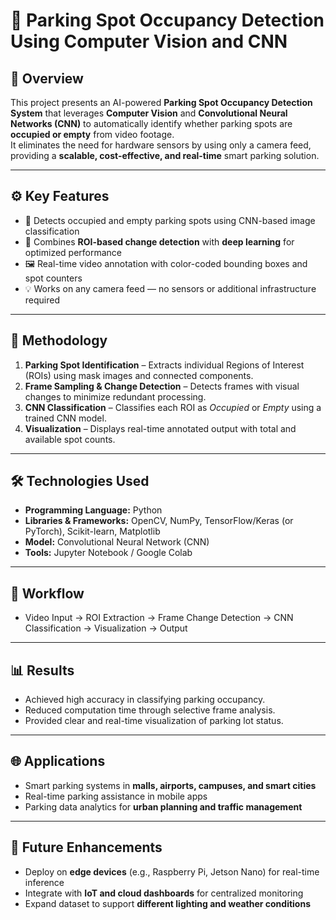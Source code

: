 # 🚗 Parking Spot Occupancy Detection Using Computer Vision and CNN

## 📘 Overview
This project presents an AI-powered **Parking Spot Occupancy Detection System** that leverages **Computer Vision** and **Convolutional Neural Networks (CNN)** to automatically identify whether parking spots are **occupied or empty** from video footage.  
It eliminates the need for hardware sensors by using only a camera feed, providing a **scalable, cost-effective, and real-time** smart parking solution.

---

## ⚙️ Key Features
- 🎯 Detects occupied and empty parking spots using CNN-based image classification  
- 🧠 Combines **ROI-based change detection** with **deep learning** for optimized performance  
- 🖼️ Real-time video annotation with color-coded bounding boxes and spot counters  
- 💡 Works on any camera feed — no sensors or additional infrastructure required  

---

## 🧩 Methodology
1. **Parking Spot Identification** – Extracts individual Regions of Interest (ROIs) using mask images and connected components.  
2. **Frame Sampling & Change Detection** – Detects frames with visual changes to minimize redundant processing.  
3. **CNN Classification** – Classifies each ROI as *Occupied* or *Empty* using a trained CNN model.  
4. **Visualization** – Displays real-time annotated output with total and available spot counts.

---

## 🛠️ Technologies Used
- **Programming Language:** Python  
- **Libraries & Frameworks:** OpenCV, NumPy, TensorFlow/Keras (or PyTorch), Scikit-learn, Matplotlib  
- **Model:** Convolutional Neural Network (CNN)  
- **Tools:** Jupyter Notebook / Google Colab  

---

## 🧪 Workflow

- Video Input → ROI Extraction → Frame Change Detection → CNN Classification → Visualization → Output

---

## 📊 Results
- Achieved high accuracy in classifying parking occupancy.  
- Reduced computation time through selective frame analysis.  
- Provided clear and real-time visualization of parking lot status.

---

## 🌐 Applications
- Smart parking systems in **malls, airports, campuses, and smart cities**  
- Real-time parking assistance in mobile apps  
- Parking data analytics for **urban planning and traffic management**

---

## 🚀 Future Enhancements
- Deploy on **edge devices** (e.g., Raspberry Pi, Jetson Nano) for real-time inference  
- Integrate with **IoT and cloud dashboards** for centralized monitoring  
- Expand dataset to support **different lighting and weather conditions**





